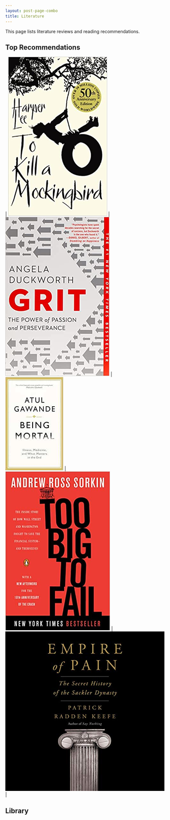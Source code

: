 ```yaml
---
layout: post-page-combo
title: Literature
---
```


This page lists literature reviews and reading recommendations.

## **Top Recommendations**

| ![](assets/images/literature/To-Kill-A-Mockingbird.jpeg) | ![](assets/images/literature/grit.jpeg) | ![](assets/images/literature/being-mortal.jpeg) | ![](assets/images/literature/too-big-too-fail.jpeg) | ![](assets/images/literature/empire-of-pain-sq.jpeg) |

## **Library**
